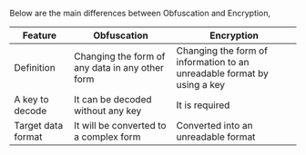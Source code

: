 
  Below are the main differences between Obfuscation and Encryption,

  | Feature | Obfuscation | Encryption |
  |---- | --------- | ----
  | Definition  | Changing the form of any data in any other form  | Changing the form of information to an unreadable format by using a key |
  | A key to decode | It can be decoded without any key  | It is required |
  | Target data format | It will be converted to a complex form  | Converted into an unreadable format  |
